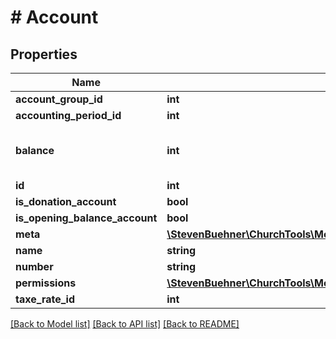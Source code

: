 # # Account

## Properties

Name | Type | Description | Notes
------------ | ------------- | ------------- | -------------
**account_group_id** | **int** |  | [optional]
**accounting_period_id** | **int** |  | [optional]
**balance** | **int** | Current balance of account in cent. | [optional]
**id** | **int** |  | [optional]
**is_donation_account** | **bool** |  | [optional]
**is_opening_balance_account** | **bool** |  | [optional]
**meta** | [**\StevenBuehner\ChurchTools\Model\GetBookings200ResponseDataInnerBaseMeta**](GetBookings200ResponseDataInnerBaseMeta.md) |  | [optional]
**name** | **string** |  | [optional]
**number** | **string** |  | [optional]
**permissions** | [**\StevenBuehner\ChurchTools\Model\GetAllAccounts200ResponseDataInnerPermissions**](GetAllAccounts200ResponseDataInnerPermissions.md) |  | [optional]
**taxe_rate_id** | **int** |  | [optional]

[[Back to Model list]](../../README.md#models) [[Back to API list]](../../README.md#endpoints) [[Back to README]](../../README.md)
